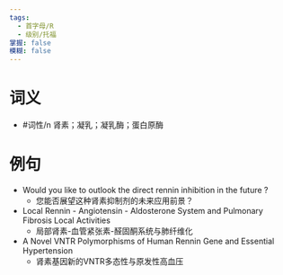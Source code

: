 ```yaml
---
tags:
  - 首字母/R
  - 级别/托福
掌握: false
模糊: false
---
```

# 词义
- #词性/n  肾素；凝乳；凝乳酶；蛋白原酶
# 例句
- Would you like to outlook the direct rennin inhibition in the future ?
	- 您能否展望这种肾素抑制剂的未来应用前景？
- Local Rennin - Angiotensin - Aldosterone System and Pulmonary Fibrosis Local Activities
	- 局部肾素-血管紧张素-醛固酮系统与肺纤维化
- A Novel VNTR Polymorphisms of Human Rennin Gene and Essential Hypertension
	- 肾素基因新的VNTR多态性与原发性高血压
